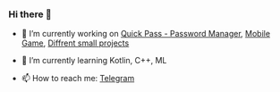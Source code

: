 ### Hi there 👋

- 🔭 I’m currently working on
[Quick Pass - Password Manager](https://github.com/grigorevmp/QuickPass-Mobile-Password-manager), 
[Mobile Game](https://github.com/grigorevmp/LocationGame), 
[Diffrent small projects](https://github.com/grigorevmp/Different-projects)

- 🌱 I’m currently learning Kotlin, C++, ML
- 📫 How to reach me: [Telegram](https://t.me/grigorevmp)

<!--
**grigorevmp/grigorevmp** is a ✨ _special_ ✨ repository because its `README.md` (this file) appears on your GitHub profile.

Here are some ideas to get you started:

- 👯 I’m looking to collaborate on ...
- 🤔 I’m looking for help with ...
- 💬 Ask me about ...
- 😄 Pronouns: ...
- ⚡ Fun fact: ...
-->

